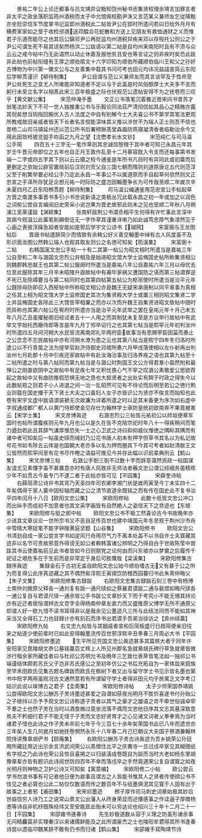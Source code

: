 <!-- { "loadSidebar": true } -->
　　景祐二年公上论迁都事与吕文靖异议黜知饶州秘书丞集贤校理余靖言加罪言者非太平之政坐落职监筠州酒税而太子中允馆阁校勘尹洙又言范某义兼师友乞従降黜亦坐贬崇信军节度掌书记监郢州酒税此二帖皆尹公在郢时所遣问若曰日给外月月有横费家家如之至于收检邠酒送邓醖合花蛇散和方送上见朋友有救恤通财之义而惟君子乐道而能尽之也其后公鎭邓尹公再贬监均州酒税舁疾来邓以存殁托公则公之于尹公可谓生死不易其谅矣然杨洪二公跋语以第二帖是自均州来南阳时且有不须与众云云之戒今帖中乃无此语然以动止休嘉及报他贫且安也等言证之则非疾时矣恐此跋非此帖也前帖衔缝有王厚之顺伯隂文十六字印知为顺伯所藏顺伯临川王和父之孙好古博物为中兴第一徽文公与之友善集中载其书问可考也田元均讳况益諡宣简云东阳后学柳贯谨识【柳待制集】
　　尹公自谓与范公义兼师友而其言谈罕及于性命至尹公处死生之变尤人所难能非知道者不足以与于此盖是时风俗醇厚士大夫多不言而躬行未至立名字以相髙此宋三百年极盛之际也伏观范公遗帖安得不为之抚卷而三叹乎【黄文献公集】
　　宋范仲淹手墨
　　文正公书落笔沉着雅近晋宋间书昔苏才翁笔法妙天下不可一世人独推重公书与乐毅论同法荘严清彻信如其品心之精微亦露其倪矣想当钩指回腕优入古人法度之中自有别解今士大夫喜公书不第学其笔法更观所教戒故旧亲戚者皆天下长者名言傥能深味其义推以渉世不为端人正士则吾不信也昔杨二山司马镇延州还以范公所书后署榜聮髙堂森画防燕寝凝清香者临勒诒余今又得此因敛袵披览盥手珎函之九月之望【沈懋孝长水文钞】
　　宋范纯仁与司马温公手简
　　四百五十三字无一笔作草则其忠诚信慤根于其中者可知己永昌元年其岁壬午晋元帝即位之五年也自正月王敦作乱至十二月慕容皝入令支而还每事第书发端一二字或四五字其下则以云云摄之校今通鉴是年所书凡目时有异同此或初藁而后更删定之欤始公辟官置局前后汉则刘贡父自三国七朝而隋则刘道原唐讫五代则范淳父至于削繁举要必经公手乃定此永昌一年事公不以属道原而手自起草何欤然则文正忠宣之手泽所存犹足企想元祐一时际防之盛岂因翰墨争长为可传哉至顺二年嵗次辛未夏四月乙丑东阳桞贯题【柳待制集】
　　司马温公编通鉴用范忠宣公手帖起草方晋之南渡多事晋书多引小书世说新语之类极丛冗此载永昌之初一年或加之以润色之词矣公尝自言编阅旧史旁采小说岂果为晋史故邪此则未之见也至顺二年秋八月朔浦江吴莱谨跋【渊颖集】
　　张南轩跋荆公书谓丞相平生何得有许忙事此言深中其病今观温公此藁笔削顚倒讫无一字作草其谨重详审乃如此诚笃忠厚气象凛然见于心画之表彼浮躁急廹者安能如是邪后学宇文公谅书【瑚网】
　　宋富弼与王龙图帖后
　　晋唐书帖遣辞简少而情致有余韩公好义善交翰墨中绰有古人风度虽不及形识面龙图公然韩公端人也观其取友则公之名徳可知矣【筠溪集】
　　宋富弼十二帖
　　右韩国富文忠公手帖一十有二其第一帖公为昭文相时所遣当是嘉祐三年公自至和二年与潞国文忠烈公并相及是始进昭文馆大学士监脩国史帖所称集贤相公则魏郡韩忠献王也其第二帖公服阕时所遣当是嘉祐八年公自嘉祐六年三月以母忧去位至此服除其年三月辛未昭陵升遐故帖中有甫毕家祸又遭国防之语而第三帖谓罪逆不死已及除禫要当与第二帖同时也其第四帖第五帖公为枢宻使时所遣当是治平元年公既除母防即召入西枢帖中所称昭文相公亦是魏王无疑宋承唐制以同平章事为真相之任其上相为昭文馆大学士监修国史其次为集贤殿大学士或置三相则昭文集贤二学士并监脩国史各除此三大馆皆宰相兼之而亦以次而升魏王自集贤进昭文故帖中随时而异称也其第六帖公在宥府时所遣亦当是治平元年武举之罢在皇祐元年十月己未五年八月乙丑虽擢秘阁旧经试者五十一人用之而其制犹未复至是方议举行故帖中有武举文字始托西廰侍郎等言是年九月丁邜卒诏行之也其第七帖当是熙寜元年初判汝州时所遣四五月间河朔大水民皆流离南郊礼毕两府臣故事当有恩赐宰臣因菑而奏止之公念念不忘民故帖中亦有河朔水潦为患之云也其第八帖当是熙宁四年冬归洛时所遣公以不行青苗之法为提举官赵济侍御史邓绾所奏六月甲戌落使相以左仆射再出判汝州七月赴郡十月中引疾还家故帖中有赴汝海治事及归洛养疾之语也其第九帖至十二帖所遣之时与第八帖同而第九帖当是与潞公时荆国王文公方得君羣小翕然附和最惮公之刚直欲阴中之故帖中有足疾七年又积忧畏心气不寜之叹潞公素敬爱公思欲荐起之故帖中又有曲防推假恐惧无地之恳也大抵贤者之出处实有闗于时政之得失今以此数帖观之则君子小人进退之间一治一乱昭然可见有不待论而后明至若公之徳行勲业则载在国史播于天下贤士大夫之口虽妇人女子亦皆识公为贤亦不俟言而始知也此卷有宋宇文虚中跋语谓装褫无次故濂为详着所遣之时以足其未备更为序次如右虚中字叔通成都广都人以黄门侍郎使金见存仕为翰林学士承防皇统初欲南奔不果竟被害云【宋学士集】
　　宋文彦博眞迹
　　右潞忠烈公三帖皆元祐初公以师垣便章军国时也帖所谓腹疾则元年九月也公以是久在告不克陪宗祀时年八十一得疾稍间而笔力遒劲若此且其辞气谦厚惟恐失一士之心卫武之诗曰抑抑威仪惟徳之隅眎其隅而有诸中者可知矣后一帖虽史牍而缄封乃公花书唐人初未有押字但草书其名以为私记故号花书如韦陟五云体是也国朝大老亦多以名为押而圈其下今其可考者如赵清献王文公皆然而熙寜间至有花书尽作棬之语益可推见今并存此幅以识前辈典刑云【鹤山集】
　　宋文彦博三帖
　　右潞公手劄三劄不过数十字而辞意蔼然资政一帖国谋友谊尤见素懐字虽不甚置意亦时有唐人风致非无师法者蘓文忠公谓公综细务虽精练少年不如贯古今虽专门不逮二者于此帖亦皆可见【平园集】
　　宋薛奎诗帖
　　右薛简肃公诗幷书其背乃天圣四年司农卿李湘门状是嵗丙寅至今丁未实四十二年矣偶得于家人箧中因标轴而藏之公之清节直道余既铭之而有传在国史此不复书治平四年闰月十八日【欧阳文忠公集】
　　宋欧阳修帖
　　此数十纸皆文忠公冲口而出纵手而成初不加意者也其文采字画皆有自然絶人之姿信天下之竒迹也【东坡集】
　　宋欧阳修与挺之郎中帖
　　欧阳文忠公书不极工然喜论古今书故晚年亦少进其文章议论一世所宗书又不恶自足传百世也建中靖国元年冬至观于荆州沙市舟中雪晴大寒捉笔不能字钟陵黄庭坚题【山谷集】
　　宋欧阳修书
　　欧阳文忠公书清劲自成一家公尝言学书如逆风行舟用尽气力不离本处盖不以书自许士夫寳藏其迹非以名节可贵故邪意外得谤无如公者赖韩富诸公辨明之乃得自白于世故陈莹中尝跋其书云使嘉祐前见此书者皆如今日则朋党之论何由而兴东坡亦以梦奠之后履传千祀证之艰危多在于生前而是非常定于身后可胜慨哉【梁溪集】
　　宋欧阳修集古録序眞迹
　　集録金石于古初无盖自欧阳文忠公始今顺伯嗜古无又有甚于公之所为而复得公此序真迹藏之其不偶然矣淳熙壬寅禊饮防稽西园暮归书此朱熹仲晦父【朱子文集】
　　宋欧阳修集古録跋
　　右欧阳文忠集古録跋石刻三卷中有杨博士南仲刘敞原父释各一通刘复有跋一通尺牍如之蔡襄君谟跋二通与裴煜如晦尺牍各一通公复自与君谟尺牍一通余皆公手书跋公文章妙天下而于考究小不能无憾其持论亦有近迂者居恒谓辨古文竒字全得杨南仲章友直力而又盛推原父博学无所不通原父却谓人好一欧九惜不读书耳得非以是哉余见公墨迹凡三所与此结法同而不能如其神采当又全得石工力也目録计亦有刻石而序书出君谟手吾弟当徐访之【弇州续藁】
　　宋欧阳修九帖
　　右文忠九帖皆与其姻戚者宣和后简板盛行日趋简便亲旧往来之帖遂少使前辈时已如此安得翰墨流传百世邪淳熙辛丑季春三月周必大书【平园集】
　　宋欧阳修墨迹
　　生平所见兖国文忠公眞迹甚多其篇帙大者于同年许安阳家见毘陵胡文恭公墓铭藁百丈辉上人所见州郡名急就章胡氏碑行草急就章皆微渉行楷余家所藏佳者曰与杜祁公苏明允书及晩年三乞致仕表草皆笔法如一独祁公书端谨结体颇若苏氏父子岂非苏氏感公之至初年仿公之书后充拓自为一家体兹来叙族至早禾田欧氏见集古题名碑跋而欧氏在枫树下者又出与留守学士书见示皆名墨也第书中贶字两用虽贶况古文通然意若有所谓留守学士者得非田元均乎旅寓乏文字考订姑识此说以竢博古之君子【圭斋集】
　　宋欧阳修诗帖
　　太子少师荣国恭靖姚公尝得欧阳文忠公酬苏子羙诗墨迹甚爱之自谓如获夜光明月不胜忻喜遂书付孙贻公之子继持以示予予观文忠公诗称道子羙者以其气之豪才之雄语之竒不牵世俗诚卓荦不羣之士也然子羙在当时以酒食微过竟坐流落不偶而文忠他日序其文志其墓深致意焉夫不矜细行君子不能无惜于子羙而文忠好贤育才之心见诸文词者乂拳拳焉为当时诸君子惜也此诗之作子羙未卒前七年于今三百七十余年矣荣国书此已八年而遗世亦三年矣人生几何嵗月如驰抚卷惘然永乐十八年春二月己巳朝议大夫国子祭酒兼翰林院侍讲豫章胡俨书【颐庵集】
　　右欧阳公酬苏子羙古诗眞迹为吾乡姚荣公孙廷用所藏廷用近出示余言洪武间荣公以髙僧住北平之庆夀寺一旦过戌卒家见其糊牕纸有字视之乃此诗也荣公且惊且喜掲之以归装潢成卷既自为跋而当时大老如杨东里胡豫章辈亦皆有题识此诗阅世防四百年不幸而落戍卒之手然竟遇荣公复自谓寳之如夜光明月则神物之卫护公诗又可知矣【寓意编】
　　宋欧阳修二小帖
　　欧公尝云学书勿浪书事有可记者他日便为故事且谓古之人皆能书惟其人之贤者传使顔公书不佳见之者必寳也公此二帖仅仅数语而传之数百年不与纸墨俱泯其见寳于人固有出于故事之上者邪【甫田集】
　　宋宋祁墨迹
　　桞子厚作司马刺史词章始极其妙后世益信穷人诗乃工之说常山景文公出藩入从终身荣显而述懐感事之作迳逼子厚赠杨慿等诗自非机杼既殊经纬又至安能厎此殆未可以穷达论也绍兴三十年十二月二十一日【平园集】
　　宋邵雍书逄春诗
　　先生妙极道数从容于义理之防虽形诸余事无问精麤莫非实理秦汉以来诸儒鲜能及之此所谓豪杰之士也陵阳牟君得其所书逢春诗尝以遗临卭魏某辞不敢有仍书而归诸【鹤山集】
　　宋邵雍手冩陶靖节诗

